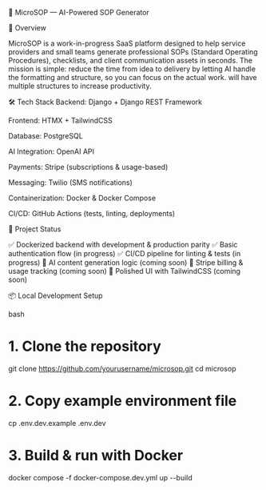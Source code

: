 🚀 MicroSOP — AI-Powered SOP Generator

📌 Overview

MicroSOP is a work-in-progress SaaS platform designed to help service providers and small teams generate professional SOPs (Standard Operating Procedures), checklists, and client communication assets in seconds.
The mission is simple: reduce the time from idea to delivery by letting AI handle the formatting and structure, so you can focus on the actual work. will have multiple structures to increase productivity.

🛠 Tech Stack
Backend: Django + Django REST Framework

Frontend: HTMX + TailwindCSS

Database: PostgreSQL

AI Integration: OpenAI API

Payments: Stripe (subscriptions & usage-based)

Messaging: Twilio (SMS notifications)

Containerization: Docker & Docker Compose

CI/CD: GitHub Actions (tests, linting, deployments)

🚧 Project Status

✅ Dockerized backend with development & production parity
✅ Basic authentication flow (in progress)
✅ CI/CD pipeline for linting & tests (in progress)
🚀 AI content generation logic (coming soon)
🚀 Stripe billing & usage tracking (coming soon)
🚀 Polished UI with TailwindCSS (coming soon)

📦 Local Development Setup

bash

# 1. Clone the repository
git clone https://github.com/yourusername/microsop.git
cd microsop

# 2. Copy example environment file
cp .env.dev.example .env.dev

# 3. Build & run with Docker
docker compose -f docker-compose.dev.yml up --build
